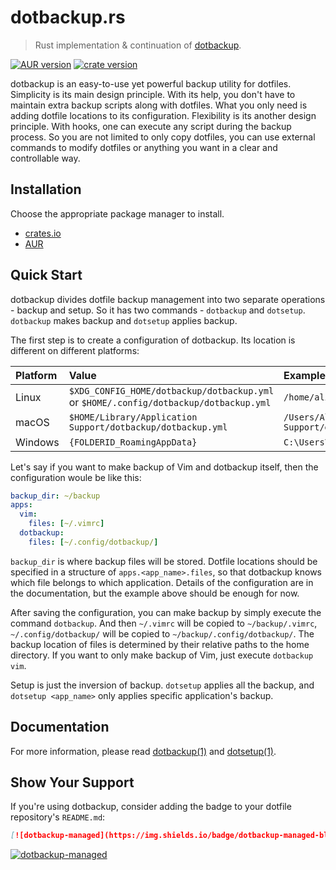 # dotbackup.rs

> Rust implementation & continuation of [dotbackup](https://github.com/jaxvanyang/dotbackup).

[![AUR version](https://img.shields.io/aur/version/dotbackup)](https://aur.archlinux.org/packages/dotbackup)
[![crate version](https://img.shields.io/crates/v/dotbackup)](https://crates.io/crates/dotbackup)

dotbackup is an easy-to-use yet powerful backup utility for dotfiles. Simplicity
is its main design principle. With its help, you don't have to maintain extra
backup scripts along with dotfiles. What you only need is adding dotfile
locations to its configuration. Flexibility is its another design principle.
With hooks, one can execute any script during the backup process. So you are not
limited to only copy dotfiles, you can use external commands to modify dotfiles
or anything you want in a clear and controllable way.

## Installation

Choose the appropriate package manager to install.

- [crates.io](https://crates.io/crates/dotbackup)
- [AUR](https://aur.archlinux.org/packages/dotbackup)

## Quick Start

dotbackup divides dotfile backup management into two separate operations -
backup and setup. So it has two commands - `dotbackup` and `dotsetup`.
`dotbackup` makes backup and `dotsetup` applies backup.

The first step is to create a configuration of dotbackup. Its location is
different on different platforms:

| Platform | Value | Example |
|:-|:-|:-|
| Linux | `$XDG_CONFIG_HOME/dotbackup/dotbackup.yml` or `$HOME/.config/dotbackup/dotbackup.yml` | `/home/alice/.config/dotbackup/dotbackup.yml` |
| macOS | `$HOME/Library/Application Support/dotbackup/dotbackup.yml` | `/Users/Alice/Library/Application Support/dotbackup/dotbackup.yml` |
| Windows | `{FOLDERID_RoamingAppData}` | `C:\Users\Alice\AppData\Roaming\dotbackup\dotbackup.yml` |

Let's say if you want to make backup of Vim and dotbackup itself, then the
configuration woule be like this:

```yml
backup_dir: ~/backup
apps:
  vim:
    files: [~/.vimrc]
  dotbackup:
    files: [~/.config/dotbackup/]
```

`backup_dir` is where backup files will be stored. Dotfile locations should be
specified in a structure of `apps.<app_name>.files`, so that dotbackup knows
which file belongs to which application. Details of the configuration are in the
documentation, but the example above should be enough for now.

After saving the configuration, you can make backup by simply execute the
command `dotbackup`. And then `~/.vimrc` will be copied to `~/backup/.vimrc`,
`~/.config/dotbackup/` will be copied to `~/backup/.config/dotbackup/`. The
backup location of files is determined by their relative paths to the home
directory. If you want to only make backup of Vim, just execute `dotbackup vim`.

Setup is just the inversion of backup. `dotsetup` applies all the backup, and
`dotsetup <app_name>` only applies specific application's backup.

## Documentation

For more information, please read [dotbackup(1)](dotbackup.1.adoc) and
[dotsetup(1)](dotsetup.1.adoc).

## Show Your Support

If you're using dotbackup, consider adding the badge to your dotfile
repository's `README.md`:

```md
[![dotbackup-managed](https://img.shields.io/badge/dotbackup-managed-blue)](https://github.com/jaxvanyang/dotbackup.rs)
```

[![dotbackup-managed](https://img.shields.io/badge/dotbackup-managed-blue)](https://github.com/jaxvanyang/dotbackup.rs)
